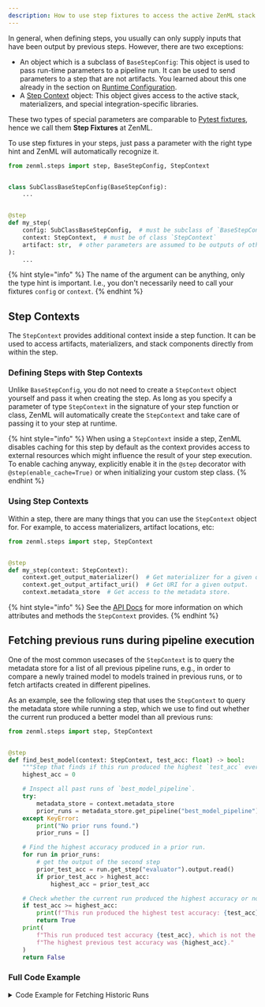 ```yaml
---
description: How to use step fixtures to access the active ZenML stack from within a step
---
```


In general, when defining steps, you usually can only supply inputs that have
been output by previous steps. However, there are two exceptions:

* An object which is a subclass of `BaseStepConfig`: This object is used to
pass run-time parameters to a pipeline run. It can be used to send parameters
to a step that are not artifacts. You learned about this one already in the
section on [Runtime Configuration](../steps-pipelines/runtime-configuration.md).
* A [Step Context](#step-contexts) object: This object gives access to the 
active stack, materializers, and special integration-specific libraries.

These two types of special parameters are comparable to 
[Pytest fixtures](https://docs.pytest.org/en/6.2.x/fixture.html), hence we call
them **Step Fixtures** at ZenML.

To use step fixtures in your steps, just pass a parameter with the right type
hint and ZenML will automatically recognize it.

```python
from zenml.steps import step, BaseStepConfig, StepContext


class SubClassBaseStepConfig(BaseStepConfig):
    ...


@step
def my_step(
    config: SubClassBaseStepConfig,  # must be subclass of `BaseStepConfig`
    context: StepContext,  # must be of class `StepContext`
    artifact: str,  # other parameters are assumed to be outputs of other steps
):
    ...
```

{% hint style="info" %}
The name of the argument can be anything, only the type hint is important. 
I.e., you don't necessarily need to call your fixtures `config` or `context`.
{% endhint %}

## Step Contexts

The `StepContext` provides additional context inside a step function. It can be
used to access artifacts, materializers, and stack components directly 
from within the step.

### Defining Steps with Step Contexts

Unlike `BaseStepConfig`, you do not need to create a `StepContext` object
yourself and pass it when creating the step. As long as you specify a parameter
of type `StepContext` in the signature of your step function or class, ZenML 
will automatically create the `StepContext` and take care of passing it to your
step at runtime.

{% hint style="info" %}
When using a `StepContext` inside a step, ZenML disables caching for this step by
default as the context provides access to external resources which might
influence the result of your step execution. To enable caching anyway, 
explicitly enable it in the `@step` decorator with `@step(enable_cache=True)`
or when initializing your custom step class.
{% endhint %}

### Using Step Contexts

Within a step, there are many things that you can use the `StepContext` object
for. For example, to access materializers, artifact locations, etc:

```python
from zenml.steps import step, StepContext


@step
def my_step(context: StepContext):
    context.get_output_materializer()  # Get materializer for a given output.
    context.get_output_artifact_uri()  # Get URI for a given output.
    context.metadata_store  # Get access to the metadata store.
```

{% hint style="info" %}
See the [API Docs](https://apidocs.zenml.io/latest/api_docs/steps/) for
more information on which attributes and methods the `StepContext` provides.
{% endhint %}

## Fetching previous runs during pipeline execution

One of the most common usecases of the `StepContext` is to query the metadata store
for a list of all previous pipeline runs, e.g., in order to compare a newly
trained model to models trained in previous runs, or to fetch artifacts created
in different pipelines.

As an example, see the following step that uses the `StepContext` to query the
metadata store while running a step, which we use to find out whether the
current run produced a better model than all previous runs:

```python
from zenml.steps import step, StepContext


@step
def find_best_model(context: StepContext, test_acc: float) -> bool:
    """Step that finds if this run produced the highest `test_acc` ever"""
    highest_acc = 0

    # Inspect all past runs of `best_model_pipeline`.
    try:
        metadata_store = context.metadata_store
        prior_runs = metadata_store.get_pipeline("best_model_pipeline").runs
    except KeyError:
        print("No prior runs found.")
        prior_runs = []

    # Find the highest accuracy produced in a prior run.
    for run in prior_runs:
        # get the output of the second step
        prior_test_acc = run.get_step("evaluator").output.read()
        if prior_test_acc > highest_acc:
            highest_acc = prior_test_acc

    # Check whether the current run produced the highest accuracy or not.
    if test_acc >= highest_acc:
        print(f"This run produced the highest test accuracy: {test_acc}.")
        return True
    print(
        f"This run produced test accuracy {test_acc}, which is not the highest. "
        f"The highest previous test accuracy was {highest_acc}."
    )
    return False
```

### Full Code Example

<details>
    <summary>Code Example for Fetching Historic Runs</summary>

```python
import numpy as np
from sklearn.base import ClassifierMixin
from sklearn.datasets import load_digits
from sklearn.model_selection import train_test_split
from sklearn.svm import SVC

from zenml.pipelines import pipeline
from zenml.steps import BaseStepConfig, Output, StepContext, step


@step
def digits_data_loader() -> Output(
    X_train=np.ndarray, X_test=np.ndarray, y_train=np.ndarray, y_test=np.ndarray
):
    """Loads the digits dataset as a tuple of flattened numpy arrays."""
    digits = load_digits()
    data = digits.images.reshape((len(digits.images), -1))
    X_train, X_test, y_train, y_test = train_test_split(
        data, digits.target, test_size=0.5, shuffle=False
    )
    return X_train, X_test, y_train, y_test


class SVCTrainerStepConfig(BaseStepConfig):
    """Trainer params"""

    gamma: float = 0.001


@step()
def svc_trainer(
    config: SVCTrainerStepConfig,
    X_train: np.ndarray,
    y_train: np.ndarray,
) -> ClassifierMixin:
    """Train a sklearn SVC classifier."""
    model = SVC(gamma=config.gamma)
    model.fit(X_train, y_train)
    return model


@step
def evaluator(
    X_test: np.ndarray,
    y_test: np.ndarray,
    model: ClassifierMixin,
) -> float:
    """Calculate the accuracy on the test set"""
    test_acc = model.score(X_test, y_test)
    print(f"Test accuracy: {test_acc}")
    return test_acc


@step
def find_best_model(context: StepContext, test_acc: float) -> bool:
    """Step that finds if this run produced the highest `test_acc` ever"""
    highest_acc = 0

    # Inspect all past runs of `best_model_pipeline`.
    try:
        metadata_store = context.metadata_store
        prior_runs = metadata_store.get_pipeline("best_model_pipeline").runs
    except KeyError:
        print("No prior runs found.")
        prior_runs = []

    # Find the highest accuracy produced in a prior run.
    for run in prior_runs:
        # get the output of the second step
        prior_test_acc = run.get_step("evaluator").output.read()
        if prior_test_acc > highest_acc:
            highest_acc = prior_test_acc

    # Check whether the current run produced the highest accuracy or not.
    if test_acc >= highest_acc:
        print(f"This run produced the highest test accuracy: {test_acc}.")
        return True
    print(
        f"This run produced test accuracy {test_acc}, which is not the highest."
        f"\nThe highest previous test accuracy was {highest_acc}."
    )
    return False


@pipeline
def best_model_pipeline(importer, trainer, evaluator, find_best_model):
    X_train, X_test, y_train, y_test = importer()
    model = trainer(X_train, y_train)
    test_acc = evaluator(X_test, y_test, model)
    find_best_model(test_acc)


for gamma in (0.01, 0.001, 0.0001):

    best_model_pipeline(
        importer=digits_data_loader(),
        trainer=svc_trainer(SVCTrainerStepConfig(gamma=gamma)),
        evaluator=evaluator(),
        find_best_model=find_best_model(),
    ).run()

```

#### Expected Output

```shell
...
No prior runs found.
This run produced the highest test accuracy: 0.6974416017797553.
...
This run produced the highest test accuracy: 0.9688542825361512.
...
This run produced test accuracy 0.9399332591768632, which is not the highest.
The highest previous test accuracy was 0.9688542825361512.
...
```

</details>
